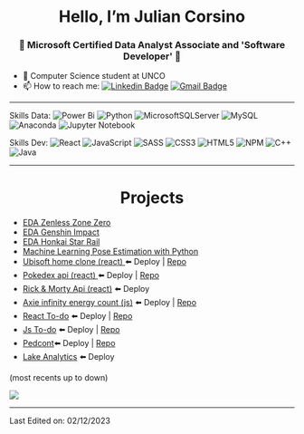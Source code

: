 <h1 align="center"> Hello, I’m Julian Corsino</h1>
<h3 align="center">🚀 Microsoft Certified Data Analyst Associate and 'Software Developer' 🚀</h3>



- 📖 Computer Science student at UNCO
- 📫 How to reach me: [![Linkedin Badge](https://img.shields.io/badge/-LinkedIn-blue?style=flat-square&logo=Linkedin&logoColor=white&link=)](https://www.linkedin.com/in/julian-ismael-corsino/) 
 [![Gmail Badge](https://img.shields.io/badge/-Gmail-c14438?style=flat-square&logo=Gmail&logoColor=white&link=mailto:juliancorsino@gmail.com)](mailto:juliancorsino@gmail.com)


----
Skills Data: ![Power Bi](https://img.shields.io/badge/power_bi-F2C811?style=flat-square&logo=powerbi&logoColor=black) ![Python](https://img.shields.io/badge/python-3670A0?style=flat-square&logo=python&logoColor=ffdd54) ![MicrosoftSQLServer](https://img.shields.io/badge/Microsoft%20SQL%20Server-CC2927?style=flat-square&logo=microsoft%20sql%20server&logoColor=white) ![MySQL](https://img.shields.io/badge/mysql-%2300f.svg?style=flat-square&logo=mysql&logoColor=white) ![Anaconda](https://img.shields.io/badge/Anaconda-%2344A833.svg?style=flat-square&logo=anaconda&logoColor=white) ![Jupyter Notebook](https://img.shields.io/badge/jupyter-%23FA0F00.svg?style=flat-square&logo=jupyter&logoColor=white)

Skills Dev: 
![React](https://img.shields.io/badge/react-%2320232a.svg?style=flat-square&logo=react&logoColor=%2361DAFB) ![JavaScript](https://img.shields.io/badge/javascript-%23323330.svg?style=flat-square&logo=javascript&logoColor=%23F7DF1E) ![SASS](https://img.shields.io/badge/SASS-hotpink.svg?style=flat-square&logo=SASS&logoColor=white) ![CSS3](https://img.shields.io/badge/css3-%231572B6.svg?style=flat-square&logo=css3&logoColor=white) ![HTML5](https://img.shields.io/badge/html5-%23E34F26.svg?style=flat-square&logo=html5&logoColor=white) ![NPM](https://img.shields.io/badge/NPM-%23000000.svg?style=flat-square&logo=npm&logoColor=white) ![C++](https://img.shields.io/badge/c++-%2300599C.svg?style=flat-square&logo=c%2B%2B&logoColor=white)  ![Java](https://img.shields.io/badge/java-%23ED8B00.svg?style=flat-square&logo=java&logoColor=white)

----
<h1 align="center">Projects</h1>

- [EDA Zenless Zone Zero ](https://github.com/Jjcorsino/Zendless-Zone-Zero)
- [EDA Genshin Impact ](https://github.com/Jjcorsino/EDA-Genshin-Impact)
- [EDA Honkai Star Rail ](https://github.com/Jjcorsino/EDA-Honkai-Star-rail)
- [Machine Learning Pose Estimation with Python ](https://github.com/Jjcorsino/Machine-Learning-Pose-Estimation-Left-MP)
- [Ubisoft home clone (react) ](https://ubisoftjjcorsino.netlify.app/)⬅️ Deploy | [Repo](https://github.com/Jjcorsino/UbisoftInterview)
- [Pokedex api (react) ](https://kokemonedex-api.netlify.app/)⬅️ Deploy | [Repo](https://github.com/Jjcorsino/Pokeapi)
- [Rick & Morty Api (react)](https://riick-and-morty-apii.netlify.app/) ⬅️ Deploy
- [Axie infinity energy count (js)](https://axie.energy/) ⬅️ Deploy | [Repo](https://github.com/Jjcorsino/axieEnergy-main)
- [React To-do](https://jjcorsino.github.io/React-To-Do/) ⬅️ Deploy | [Repo](https://github.com/Jjcorsino/React-To-Do)
- [Js To-do](https://jjcorsino.github.io/ToDoTimer/) ⬅️ Deploy | [Repo](https://github.com/Jjcorsino/ToDoTimer)
- [Pedcont](https://jjcorsino.github.io/Pedcont/)⬅️ Deploy | [Repo](https://github.com/Jjcorsino/Pedcont)
- [Lake Analytics](https://www.lake-analytics.com/) ⬅️ Deploy

<p> (most recents up to down) </p>

![](https://komarev.com/ghpvc/?username=Jjcorsino&style=flat-square)

----

Last Edited on: 02/12/2023
